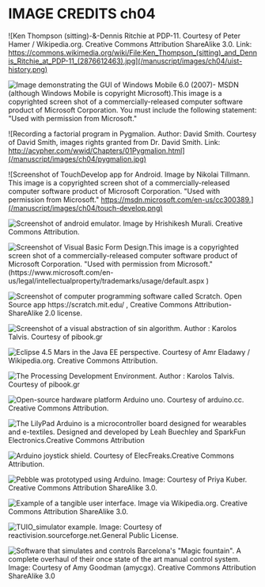 # IMAGE CREDITS ch04

![Ken Thompson (sitting)-&-Dennis Ritchie at PDP-11. Courtesy of Peter Hamer / Wikipedia.org. Creative Commons Attribution ShareAlike 3.0. Link: https://commons.wikimedia.org/wiki/File:Ken_Thompson_(sitting)_and_Dennis_Ritchie_at_PDP-11_(2876612463).jpg](/manuscript/images/ch04/uist-history.png)

![Image demonstrating the GUI of Windows Mobile 6.0 (2007)- MSDN (although Windows Mobile is copyright Microsoft).This image is a copyrighted screen shot of a commercially-released computer software product of Microsoft Corporation. You must include the following statement: "Used with permission from Microsoft."](/manuscript/images/ch04/windows-mobile.png)

![Recording a factorial program in Pygmalion. Author: David Smith. Courtesy of David Smith, images rights granted from Dr. David Smith. Link: http://acypher.com/wwid/Chapters/01Pygmalion.html](/manuscript/images/ch04/pygmalion.jpg)

![Screenshot of TouchDevelop app for Android. Image by Nikolai Tillmann. This image is a copyrighted screen shot of a commercially-released computer software product of Microsoft Corporation. "Used with permission from Microsoft." https://msdn.microsoft.com/en-us/cc300389.](/manuscript/images/ch04/touch-develop.png)

![Screenshot of android emulator. Image by Hrishikesh Murali. Creative Commons Attribution.](/manuscript/images/ch04/android-emulator.png)

![Screenshot of Visual Basic Form Design.This image is a copyrighted screen shot of a commercially-released computer software product of Microsoft Corporation. "Used with permission from Microsoft." (https://www.microsoft.com/en-us/legal/intellectualproperty/trademarks/usage/default.aspx )](/manuscript/images/ch04/visual-basic-form-designer.png)

![Screenshot of computer programming software called Scratch. Open Source app https://scratch.mit.edu/ , Creative Commons Attribution-ShareAlike 2.0 license.](/manuscript/images/ch04/MIT-Scratch.png)

![Screenshot of a visual abstraction of sin algorithm. Author : Karolos Talvis. Courtesy of pibook.gr](/manuscript/images/ch04/symbolic-abstraction.png)

![Eclipse 4.5 Mars in the Java EE perspective. Courtesy of Amr Eladawy / Wikipedia.org. Creative Commons Attribution.](/manuscript/images/ch04/eclipse-ide.png)

![The Processing Development Environment. Author : Karolos Talvis. Courtesy of pibook.gr](/manuscript/images/ch04/processing-ide.png)

![Open-source hardware platform Arduino uno. Courtesy of arduino.cc. Creative Commons Attribution.](/manuscript/images/ch04/arduino_uno.jpg)

![The LilyPad Arduino is a microcontroller board designed for wearables and e-textiles. Designed and developed by Leah Buechley and SparkFun Electronics.Creative Commons Attribution](/manuscript/images/ch04/arduino-lilypad.jpg)

![Arduino joystick shield. Courtesy of ElecFreaks.Creative Commons Attribution.](/manuscript/images/ch04/arduino-shield.jpg)

![Pebble was prototyped using Arduino. Image: Courtesy of Priya Kuber. Creative Commons Attribution ShareAlike 3.0.](/manuscript/images/ch04/pebble-hifi.png)

![Example of a tangible user interface. Image via Wikipedia.org. Creative Commons Attribution ShareAlike 3.0.](/manuscript/images/ch04/Reactable.jpg)

![TUIO_simulator example. Image: Courtesy of reactivision.sourceforge.net.General Public License.](/manuscript/images/ch04/reactivision-simulator.png)

![Software that simulates and controls Barcelona's "Magic fountain". A complete overhaul of their once state of the art manual control system. Image: Courtesy of Amy Goodman (amycgx). Creative Commons Attribution ShareAlike 3.0](/manuscript/images/ch04/reactable-fountain.jpg)
